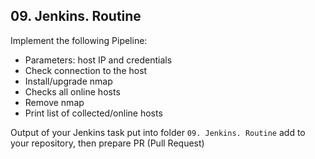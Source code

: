 ## 09. Jenkins. Routine 

Implement the following Pipeline:
- Parameters: host IP and credentials  
- Check connection to the host
- Install/upgrade nmap
- Checks all online hosts
- Remove nmap
- Print list of collected/online hosts

Output of your Jenkins task put into folder `09. Jenkins. Routine` add to your repository, then prepare PR (Pull Request)
